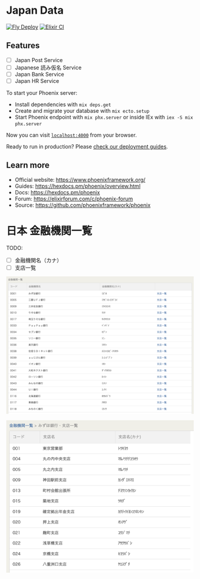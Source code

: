 # Japan Data

[![Fly Deploy](https://github.com/ThaddeusJiang/jp_data/actions/workflows/fly.yml/badge.svg)](https://github.com/ThaddeusJiang/jp_data/actions/workflows/fly.yml)
[![Elixir CI](https://github.com/ThaddeusJiang/jp_data/actions/workflows/elixir.yaml/badge.svg)](https://github.com/ThaddeusJiang/jp_data/actions/workflows/elixir.yaml)

## Features

- [ ] Japan Post Service
- [ ] Japanese 読み仮名 Service
- [ ] Japan Bank Service
- [ ] Japan HR Service

To start your Phoenix server:

- Install dependencies with `mix deps.get`
- Create and migrate your database with `mix ecto.setup`
- Start Phoenix endpoint with `mix phx.server` or inside IEx with `iex -S mix phx.server`

Now you can visit [`localhost:4000`](http://localhost:4000) from your browser.

Ready to run in production? Please [check our deployment guides](https://hexdocs.pm/phoenix/deployment.html).

## Learn more

- Official website: https://www.phoenixframework.org/
- Guides: https://hexdocs.pm/phoenix/overview.html
- Docs: https://hexdocs.pm/phoenix
- Forum: https://elixirforum.com/c/phoenix-forum
- Source: https://github.com/phoenixframework/phoenix

# 日本 金融機関一覧

TODO:

- [ ] 金融機関名（カナ）
- [ ] 支店一覧

![金融機関一覧](./docs/金融機関一覧.png)

![支店一覧](./docs/支店一覧.png)
